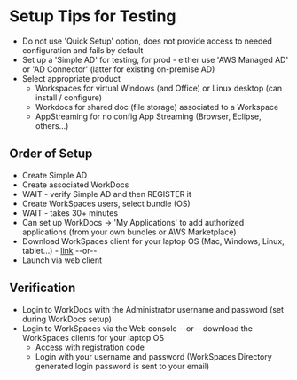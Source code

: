 # Setup Tips for Testing

- Do not use 'Quick Setup' option, does not provide access to needed configuration and fails by default
- Set up a 'Simple AD' for testing, for prod - either use 'AWS Managed AD' or 'AD Connector' (latter for existing on-premise AD)
- Select appropriate product
    - Workspaces for virtual Windows (and Office) or Linux desktop (can install / configure)
    - Workdocs for shared doc (file storage) associated to a Workspace
    - AppStreaming for no config App Streaming (Browser, Eclipse, others...)

## Order of Setup
- Create Simple AD
- Create associated WorkDocs
- WAIT - verify Simple AD and then REGISTER it
- Create WorkSpaces users, select bundle (OS)
- WAIT - takes 30+ minutes
- Can set up WorkDocs -> 'My Applications' to add authorized applications (from your own bundles or AWS Marketplace)
- Download WorkSpaces client for your laptop OS (Mac, Windows, Linux, tablet...) - [link](https://clients.amazonworkspaces.com/) --or--
- Launch via web client

## Verification
- Login to WorkDocs with the Administrator username and password (set during WorkDocs setup)
- Login to WorkSpaces via the Web console --or-- download the WorkSpaces clients for your laptop OS
    - Access with registration code
    - Login with your username and password (WorkSpaces Directory generated login password is sent to your email)
